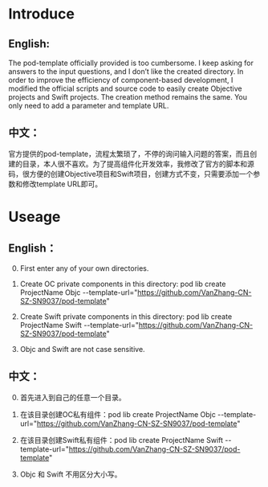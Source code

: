 # Introduce

## English:
The pod-template officially provided is too cumbersome. I keep asking for answers to the input questions, and I don’t like the created directory. In order to improve the efficiency of component-based development, I modified the official scripts and source code to easily create Objective projects and Swift projects. The creation method remains the same. You only need to add a parameter and template URL.

## 中文：
官方提供的pod-template，流程太繁琐了，不停的询问输入问题的答案，而且创建的目录，本人很不喜欢。为了提高组件化开发效率，我修改了官方的脚本和源码，很方便的创建Objective项目和Swift项目，创建方式不变，只需要添加一个参数和修改template URL即可。


# Useage

## English：
0. First enter any of your own directories.

1. Create OC private components in this directory: pod lib create ProjectName Objc --template-url="https://github.com/VanZhang-CN-SZ-SN9037/pod-template"

2. Create Swift private components in this directory: pod lib create ProjectName Swift --template-url="https://github.com/VanZhang-CN-SZ-SN9037/pod-template"

3. Objc and Swift are not case sensitive.


## 中文：
0. 首先进入到自己的任意一个目录。

1. 在该目录创建OC私有组件：pod lib create ProjectName Objc --template-url="https://github.com/VanZhang-CN-SZ-SN9037/pod-template"

2. 在该目录创建Swift私有组件：pod lib create ProjectName Swift --template-url="https://github.com/VanZhang-CN-SZ-SN9037/pod-template"

3. Objc 和 Swift 不用区分大小写。

